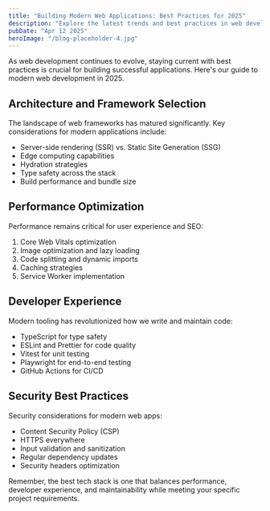 ```yaml
---
title: "Building Modern Web Applications: Best Practices for 2025"
description: "Explore the latest trends and best practices in web development to create fast, scalable, and maintainable applications."
pubDate: "Apr 12 2025"
heroImage: "/blog-placeholder-4.jpg"
---
```


As web development continues to evolve, staying current with best practices is crucial for building successful applications. Here's our guide to modern web development in 2025.

## Architecture and Framework Selection

The landscape of web frameworks has matured significantly. Key considerations for modern applications include:

- Server-side rendering (SSR) vs. Static Site Generation (SSG)
- Edge computing capabilities
- Hydration strategies
- Type safety across the stack
- Build performance and bundle size

## Performance Optimization

Performance remains critical for user experience and SEO:

1. Core Web Vitals optimization
2. Image optimization and lazy loading
3. Code splitting and dynamic imports
4. Caching strategies
5. Service Worker implementation

## Developer Experience

Modern tooling has revolutionized how we write and maintain code:

- TypeScript for type safety
- ESLint and Prettier for code quality
- Vitest for unit testing
- Playwright for end-to-end testing
- GitHub Actions for CI/CD

## Security Best Practices

Security considerations for modern web apps:

- Content Security Policy (CSP)
- HTTPS everywhere
- Input validation and sanitization
- Regular dependency updates
- Security headers optimization

Remember, the best tech stack is one that balances performance, developer experience, and maintainability while meeting your specific project requirements.
